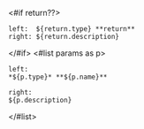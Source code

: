 <#if return??>
`````columns {left: {portion: 3, align: "right"}, border: true}
left:  ${return.type} **return**
right: ${return.description}

`````
</#if>
<#list params as p>
`````columns {left: {portion: 3, align: "right"}, border: true}
left: 
*${p.type}* **${p.name}**

right: 
${p.description}
`````
</#list>
